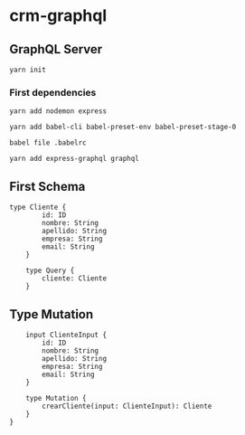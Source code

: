 # crm-graphql
## GraphQL Server
```
yarn init
```
### First dependencies
```
yarn add nodemon express
```
```
yarn add babel-cli babel-preset-env babel-preset-stage-0
```
```
babel file .babelrc
```
```
yarn add express-graphql graphql
```
## First Schema
```
type Cliente {
        id: ID
        nombre: String
        apellido: String
        empresa: String
        email: String
    }

    type Query {
        cliente: Cliente
    }
```

## Type Mutation
```
    input ClienteInput {
        id: ID
        nombre: String
        apellido: String
        empresa: String
        email: String
    }

    type Mutation {
        crearCliente(input: ClienteInput): Cliente
    }
}
```


